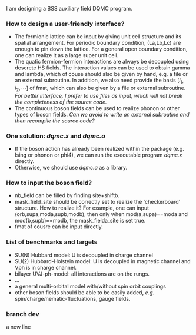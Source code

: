 I am designing a BSS auxiliary field DQMC program.

### How to design a user-friendly interface?

+ The fermionic lattice can be input by giving unit cell structure and its spatial arrangement. For periodic boundary condition, (La,Lb,Lc) are enough to pin down the lattice. For a general open boundary condition, one can realize it as a large super unit cell. 
+ The quatic fermion-fermion interactions are always be decoupled using descrete HS fields. The interaction values can be used to obtain gamma and lambda, which of couse should also be given by hand, e.g. a file or an external subroutine. In addition, we also need provide the basis $[i_1,i_2,\cdots]$ of fmat, which can also be given by a file or external subroutine. *For better interface, I prefer to use files as input, which will not break the completeness of the source code.*
+ The continuous boson fields can be used to realize phonon or other types of boson fields. *Can we avoid to write an external subroutine and then recompile the source code?*

### One solution: *dqmc.x* and *dqmc.a*
+ If the boson action has already been realized within the package (e.g. Ising or phonon or phi4), we can run the executable program *dqmc.x* directly. 
+ Otherwise, we should use *dqmc.a* as a library.

### How to input the boson field?
+ nb_field can be filled by finding site+shiftb. 
+ mask_field_site should be correctly set to realize the 'checkerboard' structure. How to realize it? For example, one can input (orb,supa,moda,supb,modb), then only when mod(a,supa)==moda and mod(b,supb)==modb, the mask_fielda_site is set true.
+ fmat of cousre can be input directly.

### List of benchmarks and targets

+ SU(N) Hubbard model: U is decoupled in charge channel
+ SU(2) Hubbard-Holstein model: U is decoupled in magnetic channel and Vph is in charge channel.
+ bilayer UVJ-ph-model: all interactions are on the rungs.
+ ...
+ a general multi-orbital model with/without spin orbit couplings
+ other boson fields should be able to be easily added, *e.g.* spin/charge/nematic-fluctuations, gauge fields. 


### branch dev
a new line
